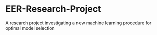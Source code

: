 # EER-Research-Project
A research project investigating a new machine learning procedure for optimal model selection

